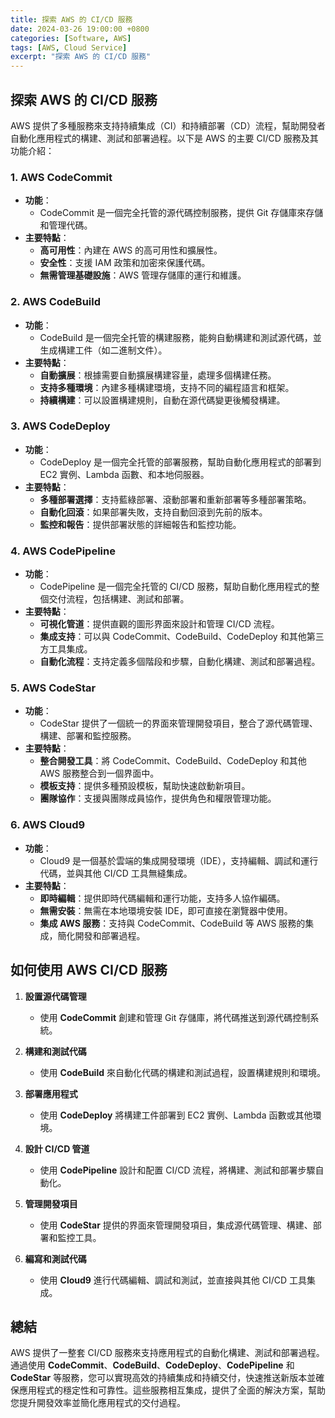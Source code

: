 ```yaml
---
title: 探索 AWS 的 CI/CD 服務
date: 2024-03-26 19:00:00 +0800
categories: [Software, AWS]
tags: [AWS, Cloud Service] 
excerpt: "探索 AWS 的 CI/CD 服務"
---
```


## 探索 AWS 的 CI/CD 服務

AWS 提供了多種服務來支持持續集成（CI）和持續部署（CD）流程，幫助開發者自動化應用程式的構建、測試和部署過程。以下是 AWS 的主要 CI/CD 服務及其功能介紹：

### **1. AWS CodeCommit**
- **功能**：
  - CodeCommit 是一個完全托管的源代碼控制服務，提供 Git 存儲庫來存儲和管理代碼。
- **主要特點**：
  - **高可用性**：內建在 AWS 的高可用性和擴展性。
  - **安全性**：支援 IAM 政策和加密來保護代碼。
  - **無需管理基礎設施**：AWS 管理存儲庫的運行和維護。

### **2. AWS CodeBuild**
- **功能**：
  - CodeBuild 是一個完全托管的構建服務，能夠自動構建和測試源代碼，並生成構建工件（如二進制文件）。
- **主要特點**：
  - **自動擴展**：根據需要自動擴展構建容量，處理多個構建任務。
  - **支持多種環境**：內建多種構建環境，支持不同的編程語言和框架。
  - **持續構建**：可以設置構建規則，自動在源代碼變更後觸發構建。

### **3. AWS CodeDeploy**
- **功能**：
  - CodeDeploy 是一個完全托管的部署服務，幫助自動化應用程式的部署到 EC2 實例、Lambda 函數、和本地伺服器。
- **主要特點**：
  - **多種部署選擇**：支持藍綠部署、滾動部署和重新部署等多種部署策略。
  - **自動化回滾**：如果部署失敗，支持自動回滾到先前的版本。
  - **監控和報告**：提供部署狀態的詳細報告和監控功能。

### **4. AWS CodePipeline**
- **功能**：
  - CodePipeline 是一個完全托管的 CI/CD 服務，幫助自動化應用程式的整個交付流程，包括構建、測試和部署。
- **主要特點**：
  - **可視化管道**：提供直觀的圖形界面來設計和管理 CI/CD 流程。
  - **集成支持**：可以與 CodeCommit、CodeBuild、CodeDeploy 和其他第三方工具集成。
  - **自動化流程**：支持定義多個階段和步驟，自動化構建、測試和部署過程。

### **5. AWS CodeStar**
- **功能**：
  - CodeStar 提供了一個統一的界面來管理開發項目，整合了源代碼管理、構建、部署和監控服務。
- **主要特點**：
  - **整合開發工具**：將 CodeCommit、CodeBuild、CodeDeploy 和其他 AWS 服務整合到一個界面中。
  - **模板支持**：提供多種預設模板，幫助快速啟動新項目。
  - **團隊協作**：支援與團隊成員協作，提供角色和權限管理功能。

### **6. AWS Cloud9**
- **功能**：
  - Cloud9 是一個基於雲端的集成開發環境（IDE），支持編輯、調試和運行代碼，並與其他 CI/CD 工具無縫集成。
- **主要特點**：
  - **即時編輯**：提供即時代碼編輯和運行功能，支持多人協作編碼。
  - **無需安裝**：無需在本地環境安裝 IDE，即可直接在瀏覽器中使用。
  - **集成 AWS 服務**：支持與 CodeCommit、CodeBuild 等 AWS 服務的集成，簡化開發和部署過程。

## **如何使用 AWS CI/CD 服務**

1. **設置源代碼管理**
   - 使用 **CodeCommit** 創建和管理 Git 存儲庫，將代碼推送到源代碼控制系統。

2. **構建和測試代碼**
   - 使用 **CodeBuild** 來自動化代碼的構建和測試過程，設置構建規則和環境。

3. **部署應用程式**
   - 使用 **CodeDeploy** 將構建工件部署到 EC2 實例、Lambda 函數或其他環境。

4. **設計 CI/CD 管道**
   - 使用 **CodePipeline** 設計和配置 CI/CD 流程，將構建、測試和部署步驟自動化。

5. **管理開發項目**
   - 使用 **CodeStar** 提供的界面來管理開發項目，集成源代碼管理、構建、部署和監控工具。

6. **編寫和測試代碼**
   - 使用 **Cloud9** 進行代碼編輯、調試和測試，並直接與其他 CI/CD 工具集成。

## **總結**

AWS 提供了一整套 CI/CD 服務來支持應用程式的自動化構建、測試和部署過程。通過使用 **CodeCommit**、**CodeBuild**、**CodeDeploy**、**CodePipeline** 和 **CodeStar** 等服務，您可以實現高效的持續集成和持續交付，快速推送新版本並確保應用程式的穩定性和可靠性。這些服務相互集成，提供了全面的解決方案，幫助您提升開發效率並簡化應用程式的交付過程。

